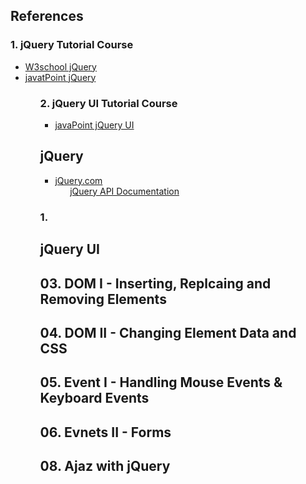 ## References

### 1. jQuery Tutorial Course
<ul>
  <li><a href="https://www.w3schools.com/jquery/">W3school jQuery</a></li>
  <li><a href="https://www.javatpoint.com/jquery-tutorial">javatPoint jQuery</a></li>
<ul>

### 2. jQuery UI Tutorial Course
<ul>
  <li><a href="https://www.javatpoint.com/jquery-ui-tutorial">javaPoint jQuery UI</a></li>
</ul>

## jQuery
<ul>
  <li><a href="https://jquery.com/">jQuery.com</a>
    <ul>
      <a href="https://api.jquery.com/">jQuery API Documentation</a></li>
    </ul>
  </li>
</ul>

### 1. 


## jQuery UI


## 03. DOM I - Inserting, Replcaing and Removing Elements


## 04. DOM II - Changing Element Data and CSS


## 05. Event I - Handling Mouse Events & Keyboard Events


## 06. Evnets II - Forms


## 08. Ajaz with jQuery
